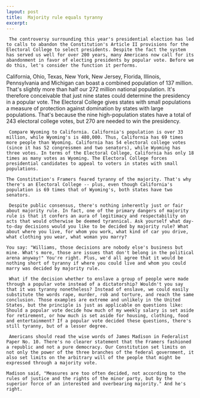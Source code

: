```yaml
---
layout: post
title:  Majority rule equals tyranny
excerpt:
---
```




            

    

            

	 The controversy surrounding this year's presidential election has led to calls to abandon the Constitution's Article II provisions for the Electoral College to select presidents. Despite the fact the system has served us well for over 200 years, many Americans now call for its abandonment in favor of electing presidents by popular vote. Before we do this, let's consider the function it performs. 
	
California, Ohio, Texas, New York, New Jersey, Florida, Illinois, Pennsylvania and Michigan can boast a combined population of 137 million. That's slightly more than half our 272 million national population. It's therefore conceivable that just nine states could determine the presidency in a popular vote. The Electoral College gives states with small populations a measure of protection against domination by states with large populations. That's because the nine high-population states have a total of 243 electoral college votes, but 270 are needed to win the presidency. 

	 Compare Wyoming to California. California's population is over 33 million, while Wyoming's is 480,000. Thus, California has 69 times more people than Wyoming. California has 54 electoral college votes (since it has 52 congressmen and two senators), while Wyoming has three votes. In terms of the Electoral College, California has only 18 times as many votes as Wyoming. The Electoral College forces presidential candidates to appeal to voters in states with small populations. 

	The Constitution's Framers feared tyranny of the majority. That's why there's an Electoral College -- plus, even though California's population is 69 times that of Wyoming's, both states have two senators. 

	 Despite public consensus, there's nothing inherently just or fair about majority rule. In fact, one of the primary dangers of majority rule is that it confers an aura of legitimacy and respectability on acts that would otherwise be deemed tyrannical. Ask yourself what day-to-day decisions would you like to be decided by majority rule? What about where you live, for whom you work, what kind of car you drive, what clothing you wear, what woman you marry? 

	You say: "Williams, those decisions are nobody else's business but mine. What's more, those are issues that don't belong in the political arena anyway!" You're right. Plus, we'd all agree that it would be nothing short of tyranny if where you could live and whom you could marry was decided by majority rule. 

	 What if the decision whether to enslave a group of people were made through a popular vote instead of a dictatorship? Wouldn't you say that it was tyranny nonetheless? Instead of enslave, we could easily substitute the words rape, murder, rob and torture, and reach the same conclusion. Those examples are extreme and unlikely in the United States, but the principle is just as applicable on questions like: Should a popular vote decide how much of my weekly salary is set aside for retirement, or how much is set aside for housing, clothing, food and entertainment? If a popular vote decided these questions, there's still tyranny, but of a lesser degree. 

	 Americans should read the wise words of James Madison in Federalist Paper No. 10. There's no clearer statement that the Framers fashioned a republic and not a pure democracy. Our Constitution set limits on not only the power of the three branches of the federal government, it also set limits on the arbitrary will of the people that might be expressed through a majority vote. 

	Madison said, "Measures are too often decided, not according to the rules of justice and the rights of the minor party, but by the superior force of an interested and overbearing majority." And he's right. 

        
